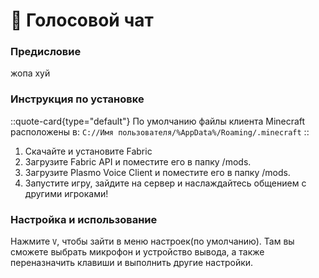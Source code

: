# 🎤 Голосовой чат

### Предисловие
жопа хуй

### Инструкция по установке
::quote-card{type="default"}
  По умолчанию файлы клиента Minecraft расположены в: `C://Имя пользователя/%AppData%/Roaming/.minecraft`
::

1. Скачайте и установите Fabric
2. Загрузите Fabric API и поместите его в папку /mods.
3. Загрузите Plasmo Voice Client и поместите его в папку /mods.
4. Запустите игру, зайдите на сервер и наслаждайтесь общением с другими игроками!

### Настройка и использование
Нажмите `V`, чтобы зайти в меню настроек(по умолчанию). Там вы сможете выбрать микрофон и устройство вывода, а также переназначить клавиши и выполнить другие настройки.
